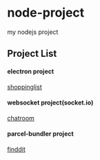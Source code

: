 # node-project
my nodejs project

## Project List

#### electron project

[shoppinglist](./electron/shoppinglist)

#### websocket project(socket.io)

[chatroom](./chatroom)

#### parcel-bundler project

[finddit](./finddit)